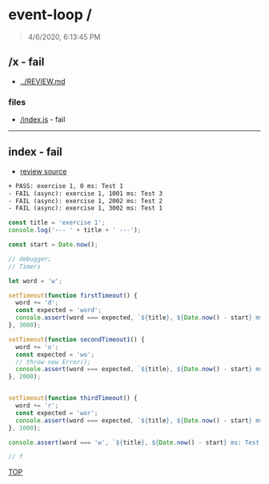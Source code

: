 # event-loop /

> 4/6/2020, 6:13:45 PM 

## /x - fail 

* [../REVIEW.md](../REVIEW.md)

### files

* [/index.js](#index---fail) - fail 

---

## index - fail

* [review source](./index.js)

```txt
+ PASS: exercise 1, 0 ms: Test 1
- FAIL (async): exercise 1, 1001 ms: Test 3
- FAIL (async): exercise 1, 2002 ms: Test 2
- FAIL (async): exercise 1, 3002 ms: Test 1
```

```js
const title = 'exercise 1';
console.log('--- ' + title + ' ---');

const start = Date.now();

// debugger;
// Timers

let word = 'w';

setTimeout(function firstTimeout() {
  word += 'd';
  const expected = 'word';
  console.assert(word === expected, `${title}, ${Date.now() - start} ms: Test 1`);
}, 3000);

setTimeout(function secondTimeout1() {
  word += 'o';
  const expected = 'wo';
  // throw new Error();
  console.assert(word === expected, `${title}, ${Date.now() - start} ms: Test 2`);
}, 2000);


setTimeout(function thirdTimeout() {
  word += 'r';
  const expected = 'wor';
  console.assert(word === expected, `${title}, ${Date.now() - start} ms: Test 3`);
}, 1000);

console.assert(word === 'w', `${title}, ${Date.now() - start} ms: Test 1`);

// f

```

[TOP](#event-loop)

